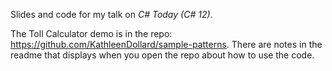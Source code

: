 Slides and code for my talk on _C# Today (C# 12)_.

The Toll Calculator demo is in the repo: https://github.com/KathleenDollard/sample-patterns. There are notes in the readme that displays when you open the repo about how to use the code.